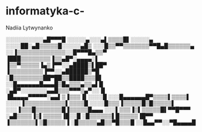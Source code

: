 # informatyka-c-

Nadiia Lytwynanko

░░░░░░░░░░▄█▀▀▀█
░░░░░▄░░░▄▌▒▒▒▒█▌░░░░░▄
░░░░██░▄█▒▒▒▒▒█░░░░░▄█▒
░░░█▒▒▀▀▒▒▒▒▒▒▒▀▀█▄█▒▒▒▒▒▒▄
░░▐▒▒▒▒▒▒▒▒▒▒▒▒▒░░█▀▀▀█▄▒▒▀
▐███▒▒▒▒▒▒▒▒▐▒▒▄█▀░▄▄▄▄░▌
▐▒▒▀▒▒▒▒▒▐▄▒▐▀▀░░▄████▒▌██▀
▐▒▒▒▒▒▒▒▒▒▐▀▀░░▄██████▒▀█
░█▒▒▒▒▒▒▒▒██▀██▒▒████▒▒▒█▌
░░█▄▄▄▄▄▄█▄▄▄█▒█▄▒▒▒▄▒▒▄▌█
░▄█▀░░░░░░░▄▄█▒▒▒▀▀▀▒▄▀░░▐▌
▐█▄▄▄▄▀▀▀▀▀░▄▄▌▒▐▒▒▒▐▌░░░░█
░░░█▄▄▄▄▄▄█▀▒▒▒▒▌▒▒▒▒▌
░░░░▐▒▒▒▒▒▒▒▒▒▒▒▌▒▒▒▒█
░░░░█▒▒▒▐▒▒▒▒▒█▒█▒▒▒▒▒▌
░░░▐▒▒▒█▒▒▒▒▒▒▒█▐▒▒▒▒▒█▄▄▄
░░░▌▒▒▒▐▒▌▒▒▒▒▒█▌▀▀█▀▀▀
░▄█▒▒▒▒▐▒▌▒▒▒▒▒▐█░░█
░█▒▒▒▒▒▒▌█▒▒▒▒▒▐█▀▀
▐▒▒▒▒▒▒▒▌▒█▒▒▒▒▒▐
░█▒▒▒▒▒▄█▒▒▀█▒▒▒█
░░█▄▄▀▀░░▀█▄▄▄▄█